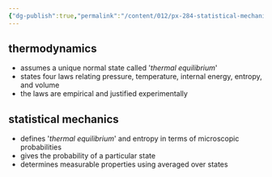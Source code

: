 ```yaml
---
{"dg-publish":true,"permalink":"/content/012/px-284-statistical-mechanics/b-introduction/px-284-b0-approaches-to-thermal-physics/","noteIcon":"1","created":"2024-11-25T10:50:32.000+00:00","updated":"2024-11-26T13:01:24.695+00:00"}
---
```


## thermodynamics
- assumes a unique normal state called '*thermal equilibrium*'
- states four laws relating pressure, temperature, internal energy, entropy, and volume
- the laws are empirical and justified experimentally
## statistical mechanics
- defines '*thermal equilibrium*' and entropy in terms of microscopic probabilities
- gives the probability of a particular state
- determines measurable properties using averaged over states